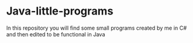 # Java-little-programs
In this repository you will find some small programs created by me in C# and then edited to be functional in Java
